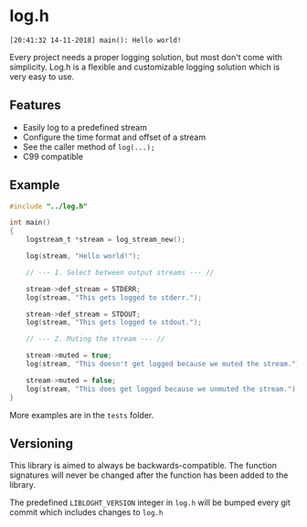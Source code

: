 # log.h

```
[20:41:32 14-11-2018] main(): Hello world!
```

Every project needs a proper logging solution, but most don't come with simplicity.
Log.h is a flexible and customizable logging solution which is very easy to use.

## Features

- Easily log to a predefined stream
- Configure the time format and offset of a stream
- See the caller method of `log(...);`
- C99 compatible

## Example

```c
#include "../log.h"

int main()
{
    logstream_t *stream = log_stream_new();

    log(stream, "Hello world!");

    // --- 1. Select between output streams --- //

    stream->def_stream = STDERR;
    log(stream, "This gets logged to stderr.");

    stream->def_stream = STDOUT;
    log(stream, "This gets logged to stdout.");

    // --- 2. Muting the stream --- //

    stream->muted = true;
    log(stream, "This doesn't get logged because we muted the stream.");

    stream->muted = false;
    log(stream, "This does get logged because we unmuted the stream.");
}
```

More examples are in the `tests` folder.

## Versioning

This library is aimed to always be backwards-compatible.
The function signatures will never be changed after the
function has been added to the library.

The predefined `LIBLOGHT_VERSION` integer in `log.h`
will be bumped every git commit which includes changes to
`log.h`